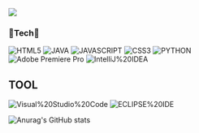 <a href="https://hits.seeyoufarm.com"><img src="https://hits.seeyoufarm.com/api/count/incr/badge.svg?url=https%3A%2F%2Fgithub.com%2Fhamtorililil&count_bg=%23A320E6&title_bg=%23460179&icon=&icon_color=%23E7E7E7&title=hits&edge_flat=false"/></a>
<h3> 🌱Tech🌱 </h3>

![HTML5](http://img.shields.io/badge/HTML5-E34F26.svg?&style=for-the-badge&logo=HTML5&logoColor=white)
![JAVA](http://img.shields.io/badge/JAVA-007396.svg?&style=for-the-badge&logo=JAVA&logoColor=white)
![JAVASCRIPT](http://img.shields.io/badge/JAVASCRIPT-F7DF1E.svg?&style=for-the-badge&logo=JAVASCRIPT&logoColor=white)
![CSS3](http://img.shields.io/badge/CSS3-1572B6.svg?&style=for-the-badge&logo=CSS3&logoColor=white)
![PYTHON](http://img.shields.io/badge/PYTHON-3776AB.svg?&style=for-the-badge&logo=PYTHON&logoColor=white)
![Adobe Premiere Pro](http://img.shields.io/badge/Adobe%20Premiere%20Pro-9999FF.svg?&style=for-the-badge&logo=Adobe%20Premiere%20Pro&logoColor=white)
![IntelliJ%20IDEA](http://img.shields.io/badge/IntelliJ%20IDEA-000000.svg?&style=for-the-badge&logo=IntelliJ%20IDEA&logoColor=white)

<H2>TOOL</H2>

![Visual%20Studio%20Code](http://img.shields.io/badge/Visual%20Studio%20Code-007ACC.svg?&style=for-the-badge&logo=Visual%20Studio%20Code&logoColor=white)  ![ECLIPSE%20IDE](http://img.shields.io/badge/ECLIPSE%20IDE-2C2255.svg?&style=for-the-badge&logo=ECLIPSE%20IDE&logoColor=white)



![Anurag's GitHub stats](https://github-readme-stats.vercel.app/api?username=hamtorililil&show_icons=true&theme=tokyonight)







